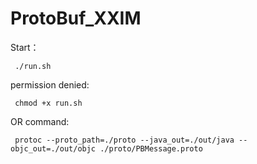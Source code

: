 # ProtoBuf_XXIM

<p>Start：</p>
<pre><code> ./run.sh
</code></pre>

<p>permission denied:</p>
<pre><code> chmod +x run.sh 
</code></pre>

<p>OR command:</p>
<pre><code> protoc --proto_path=./proto --java_out=./out/java --objc_out=./out/objc ./proto/PBMessage.proto
</code></pre>

